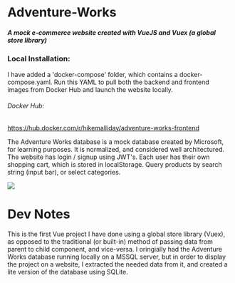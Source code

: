 # Adventure-Works
##### A mock e-commerce website created with VueJS and Vuex (a global store library)

### Local Installation:
I have added a 'docker-compose' folder, which contains a docker-compose.yaml. Run this YAML to pull both the backend and frontend images from Docker Hub and launch the website locally.

###### Docker Hub:
https://hub.docker.com/r/hikemalliday/adventure-works-frontend

The Adventure Works database is a mock database created by Microsoft, for learning purposes. It is normalized, and considered well architectured. 
The website has login / signup using JWT's. Each user has their own shopping cart, which is stored in localStorage. 
Query products by search string (input bar), or select categories.

![](https://cdn.discordapp.com/attachments/1180635913022353499/1193955468444438600/image.png?ex=65ae98ae&is=659c23ae&hm=39ab07cb9ed0c7062989c2f7a71535842eebc163073eba7750795b1624e035b4&)

# Dev Notes

This is the first Vue project I have done using a global store library (Vuex), as opposed to the traditional (or built-in) method of passing data from parent to child component, and vice-versa. I oringially had the Adventure Works database running locally on a MSSQL server, but in order to display the project on a website, I extracted the needed data from it, and created a lite version of the database using SQLite.
